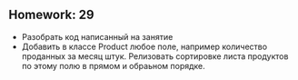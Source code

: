 Homework: 29
-
-   Разобрать код написанный на занятие
-   Добавить в классе Product любое поле, например количество проданных за месяц штук. Релизовать сортировке листа продуктов по этому полю в прямом и обраьном порядке.
